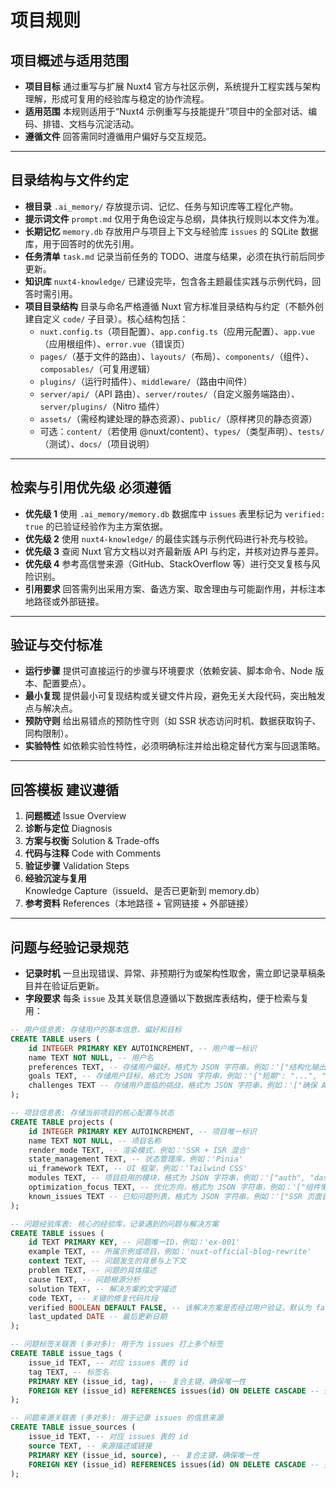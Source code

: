 # 项目规则

## 项目概述与适用范围
- **项目目标** 通过重写与扩展 Nuxt4 官方与社区示例，系统提升工程实践与架构理解，形成可复用的经验库与稳定的协作流程。
- **适用范围** 本规则适用于“Nuxt4 示例重写与技能提升”项目中的全部对话、编码、排错、文档与沉淀活动。
- **遵循文件** 回答需同时遵循用户偏好与交互规范。

---

## 目录结构与文件约定
- **根目录** `.ai_memory/` 存放提示词、记忆、任务与知识库等工程化产物。
- **提示词文件** `prompt.md` 仅用于角色设定与总纲，具体执行规则以本文件为准。
- **长期记忆** `memory.db` 存放用户与项目上下文与经验库 `issues` 的 SQLite 数据库，用于回答时的优先引用。
- **任务清单** `task.md` 记录当前任务的 TODO、进度与结果，必须在执行前后同步更新。
- **知识库** `nuxt4-knowledge/` 已建设完毕，包含各主题最佳实践与示例代码，回答时需引用。
- **项目目录结构** 目录与命名严格遵循 Nuxt 官方标准目录结构与约定（不额外创建自定义 `code/` 子目录）。核心结构包括：
    - `nuxt.config.ts`（项目配置）、`app.config.ts`（应用元配置）、`app.vue`（应用根组件）、`error.vue`（错误页）
    - `pages/`（基于文件的路由）、`layouts/`（布局）、`components/`（组件）、`composables/`（可复用逻辑）
    - `plugins/`（运行时插件）、`middleware/`（路由中间件）
    - `server/api/`（API 路由）、`server/routes/`（自定义服务端路由）、`server/plugins/`（Nitro 插件）
    - `assets/`（需经构建处理的静态资源）、`public/`（原样拷贝的静态资源）
    - 可选：`content/`（若使用 @nuxt/content）、`types/`（类型声明）、`tests/`（测试）、`docs/`（项目说明）


---

## 检索与引用优先级 必须遵循
- **优先级 1** 使用 `.ai_memory/memory.db` 数据库中 `issues` 表里标记为 `verified: true` 的已验证经验作为主方案依据。
- **优先级 2** 使用 `nuxt4-knowledge/` 的最佳实践与示例代码进行补充与校验。
- **优先级 3** 查阅 Nuxt 官方文档以对齐最新版 API 与约定，并核对边界与差异。
- **优先级 4** 参考高信誉来源（GitHub、StackOverflow 等）进行交叉复核与风险识别。
- **引用要求** 回答需列出采用方案、备选方案、取舍理由与可能副作用，并标注本地路径或外部链接。

---

## 验证与交付标准
- **运行步骤** 提供可直接运行的步骤与环境要求（依赖安装、脚本命令、Node 版本、配置要点）。
- **最小复现** 提供最小可复现结构或关键文件片段，避免无关大段代码，突出触发点与解决点。
- **预防守则** 给出易错点的预防性守则（如 SSR 状态访问时机、数据获取钩子、同构限制）。
- **实验特性** 如依赖实验性特性，必须明确标注并给出稳定替代方案与回退策略。

---

## 回答模板 建议遵循
1. **问题概述** Issue Overview
2. **诊断与定位** Diagnosis
3. **方案与权衡** Solution & Trade-offs
4. **代码与注释** Code with Comments
5. **验证步骤** Validation Steps
6. **经验沉淀与复用** Knowledge Capture（issueId、是否已更新到 memory.db）
7. **参考资料** References（本地路径 + 官网链接 + 外部链接）

---

## 问题与经验记录规范
- **记录时机** 一旦出现错误、异常、非预期行为或架构性取舍，需立即记录草稿条目并在验证后更新。
- **字段要求** 每条 `issue` 及其关联信息遵循以下数据库表结构，便于检索与复用：
```sql
-- 用户信息表: 存储用户的基本信息、偏好和目标
CREATE TABLE users (
    id INTEGER PRIMARY KEY AUTOINCREMENT, -- 用户唯一标识
    name TEXT NOT NULL, -- 用户名
    preferences TEXT, -- 存储用户偏好，格式为 JSON 字符串，例如：'["结构化输出", "任务驱动"]'
    goals TEXT, -- 存储用户目标，格式为 JSON 字符串，例如：'{"短期": "...", "长期": "..."}'
    challenges TEXT -- 存储用户面临的挑战，格式为 JSON 字符串，例如：'["确保 AI 严格执行 TODO List"]'
);

-- 项目信息表: 存储当前项目的核心配置与状态
CREATE TABLE projects (
    id INTEGER PRIMARY KEY AUTOINCREMENT, -- 项目唯一标识
    name TEXT NOT NULL, -- 项目名称
    render_mode TEXT, -- 渲染模式，例如：'SSR + ISR 混合'
    state_management TEXT, -- 状态管理库，例如：'Pinia'
    ui_framework TEXT, -- UI 框架，例如：'Tailwind CSS'
    modules TEXT, -- 项目启用的模块，格式为 JSON 字符串，例如：'["auth", "dashboard"]'
    optimization_focus TEXT, -- 优化方向，格式为 JSON 字符串，例如：'["组件懒加载"]'
    known_issues TEXT -- 已知问题列表，格式为 JSON 字符串，例如：'["SSR 页面首次加载失败"]'
);

-- 问题经验库表: 核心的经验库，记录遇到的问题与解决方案
CREATE TABLE issues (
    id TEXT PRIMARY KEY, -- 问题唯一ID，例如：'ex-001'
    example TEXT, -- 所属示例或项目，例如：'nuxt-official-blog-rewrite'
    context TEXT, -- 问题发生的背景与上下文
    problem TEXT, -- 问题的具体描述
    cause TEXT, -- 问题根源分析
    solution TEXT, -- 解决方案的文字描述
    code TEXT, -- 关键的修复代码片段
    verified BOOLEAN DEFAULT FALSE, -- 该解决方案是否经过用户验证，默认为 false
    last_updated DATE -- 最后更新日期
);

-- 问题标签关联表 (多对多): 用于为 issues 打上多个标签
CREATE TABLE issue_tags (
    issue_id TEXT, -- 对应 issues 表的 id
    tag TEXT, -- 标签名
    PRIMARY KEY (issue_id, tag), -- 复合主键，确保唯一性
    FOREIGN KEY (issue_id) REFERENCES issues(id) ON DELETE CASCADE -- 外键关联，并级联删除
);

-- 问题来源关联表 (多对多): 用于记录 issues 的信息来源
CREATE TABLE issue_sources (
    issue_id TEXT, -- 对应 issues 表的 id
    source TEXT, -- 来源描述或链接
    PRIMARY KEY (issue_id, source), -- 复合主键，确保唯一性
    FOREIGN KEY (issue_id) REFERENCES issues(id) ON DELETE CASCADE -- 外键关联，并级联删除
);
```